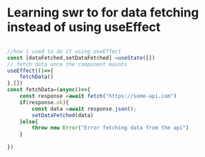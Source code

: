 # Learning swr to for data fetching instead of using useEffect


```javascript

//how i used to do it using useEffect
const [dataFetched,setDataFetched] =useState([])
// fetch data once the component mounts
useEffect(()=>{
    fetchData()
},[])
const fetchData=(async()=>{
    const response =await fetch("https://some-api.com")
    if(response.ok){
        const data =await response.json();
        setDataFetched(data)
    }else{
        throw new Error("Error fetching data from the api")
    }
    
})
```
